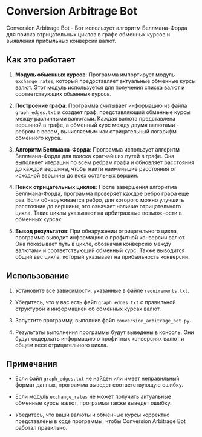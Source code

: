 # Conversion Arbitrage Bot

Conversion Arbitrage Bot - Бот использует алгоритм Беллмана-Форда для поиска отрицательных циклов в графе обменных курсов и выявления прибыльных конверсий валют.

## Как это работает

1. **Модуль обменных курсов**: Программа импортирует модуль `exchange_rates`, который предоставляет актуальные обменные курсы валют. Этот модуль используется для получения списка валют и соответствующих обменных курсов.

2. **Построение графа**: Программа считывает информацию из файла `graph_edges.txt` и создает граф, представляющий обменные курсы между различными валютами. Каждая валюта представлена вершиной в графе, а обменный курс между двумя валютами - ребром с весом, вычисляемым как отрицательный логарифм обменного курса.

3. **Алгоритм Беллмана-Форда**: Программа использует алгоритм Беллмана-Форда для поиска кратчайших путей в графе. Она выполняет итерации по всем ребрам графа и обновляет расстояния до каждой вершины, чтобы найти наименьшие расстояния от исходной вершины до всех остальных вершин.

4. **Поиск отрицательных циклов**: После завершения алгоритма Беллмана-Форда, программа проверяет каждое ребро графа еще раз. Если обнаруживается ребро, для которого можно улучшить расстояние до вершины, это означает наличие отрицательного цикла. Такие циклы указывают на арбитражные возможности в обменных курсах.

5. **Вывод результатов**: При обнаружении отрицательного цикла, программа выводит информацию о профитной конверсии валют. Она показывает путь в цикле, обозначая конверсию между валютами и соответствующий обменный курс. Также выводится общий вес цикла, который указывает на прибыльность конверсии.

## Использование

1. Установите все зависимости, указанные в файле `requirements.txt`.

2. Убедитесь, что у вас есть файл `graph_edges.txt` с правильной структурой и информацией об обменных курсах валют.

3. Запустите программу, выполнив файл `conversion_arbitrage_bot.py`.

4. Результаты выполнения программы будут выведены в консоль. Они будут содержать информацию о профитных конверсиях валют и общем весе отрицательного цикла.

## Примечания

- Если файл `graph_edges.txt` не найден или имеет неправильный формат данных, программа выведет соответствующую ошибку.

- Если модуль `exchange_rates` не может получить актуальные обменные курсы валют, программа также выведет ошибку.

- Убедитесь, что ваши валюты и обменные курсы корректно представлены в коде программы, чтобы Conversion Arbitrage Bot работал правильно.
